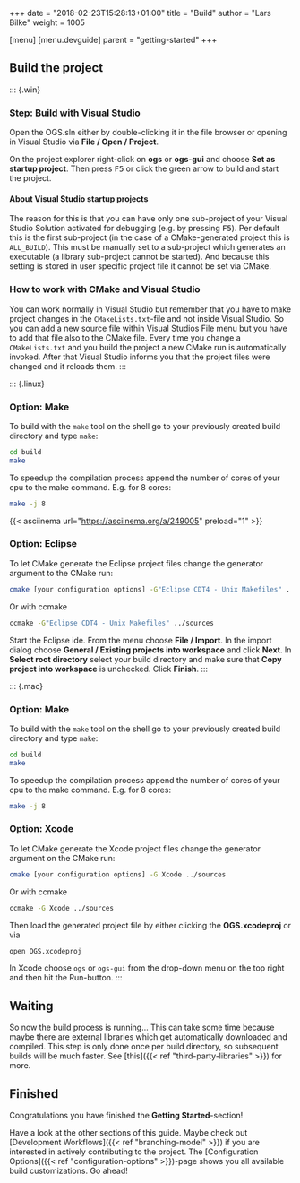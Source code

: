 +++
date = "2018-02-23T15:28:13+01:00"
title = "Build"
author = "Lars Bilke"
weight = 1005

[menu]
  [menu.devguide]
    parent = "getting-started"
+++

## Build the project

::: {.win}

### Step: Build with Visual Studio

Open the OGS.sln either by double-clicking it in the file browser or opening in Visual Studio via **File / Open / Project**.

On the project explorer right-click on **ogs** or **ogs-gui** and choose **Set as startup project**. Then press <kbd>F5</kbd> or click the green arrow to build and start the project.

#### About Visual Studio startup projects

The reason for this is that you can have only one sub-project of your Visual Studio Solution activated for debugging (e.g. by pressing <kbd>F5</kbd>). Per default this is the first sub-project (in the case of a CMake-generated project this is `ALL_BUILD`). This must be manually set to a sub-project which generates an executable (a library sub-project cannot be started). And because this setting is stored in user specific project file it cannot be set via CMake.

### How to work with CMake and Visual Studio

You can work normally in Visual Studio but remember that you have to make project changes in the `CMakeLists.txt`-file and not inside Visual Studio. So you can add a new source file within Visual Studios File menu but you have to add that file also to the CMake file. Every time you change a `CMakeLists.txt` and you build the project a new CMake run is automatically invoked. After that Visual Studio informs you that the project files were changed and it reloads them.
:::

::: {.linux}

### Option: Make

To build with the `make` tool on the shell go to your previously created build directory and type `make`:

```bash
cd build
make
```

To speedup the compilation process append the number of cores of your cpu to the make command. E.g. for 8 cores:

```bash
make -j 8
```

{{< asciinema url="https://asciinema.org/a/249005" preload="1" >}}

### Option: Eclipse

To let CMake generate the Eclipse project files change the generator argument to the CMake run:

```bash
cmake [your configuration options] -G"Eclipse CDT4 - Unix Makefiles" ../sources
```

Or with ccmake

```bash
ccmake -G"Eclipse CDT4 - Unix Makefiles" ../sources
```

Start the Eclipse ide. From the menu choose **File / Import**. In the import dialog choose **General / Existing projects into workspace** and click **Next**. In **Select root directory** select your build directory and make sure that **Copy project into workspace** is unchecked. Click **Finish**.
:::

::: {.mac}

### Option: Make

To build with the `make` tool on the shell go to your previously created build directory and type `make`:

```bash
cd build
make
```

To speedup the compilation process append the number of cores of your cpu to the make command. E.g. for 8 cores:

```bash
make -j 8
```

### Option: Xcode

To let CMake generate the Xcode project files change the generator argument on the CMake run:

```bash
cmake [your configuration options] -G Xcode ../sources
```

Or with ccmake

```bash
ccmake -G Xcode ../sources
```

Then load the generated project file by either clicking the **OGS.xcodeproj** or via

```bash
open OGS.xcodeproj
```

In Xcode choose `ogs` or `ogs-gui` from the drop-down menu on the top right and then hit the Run-button.
:::

## Waiting

So now the build process is running... This can take some time because maybe there are external libraries which get automatically downloaded and compiled. This step is only done once per build directory, so subsequent builds will be much faster. See [this]({{< ref "third-party-libraries" >}}) for more.

## Finished

Congratulations you have finished the **Getting Started**-section!

Have a look at the other sections of this guide. Maybe check out [Development Workflows]({{< ref "branching-model" >}}) if you are interested in actively contributing to the project. The [Configuration Options]({{< ref "configuration-options" >}})-page shows you all available build customizations. Go ahead!

